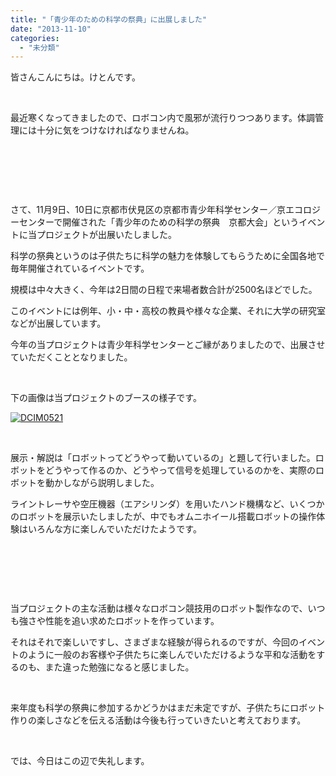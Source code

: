 ```yaml
---
title: "「青少年のための科学の祭典」に出展しました"
date: "2013-11-10"
categories: 
  - "未分類"
---
```


皆さんこんにちは。けとんです。

 

最近寒くなってきましたので、ロボコン内で風邪が流行りつつあります。体調管理には十分に気をつけなければなりませんね。

 

 

 

さて、11月9日、10日に京都市伏見区の京都市青少年科学センター／京エコロジーセンターで開催された「青少年のための科学の祭典　京都大会」というイベントに当プロジェクトが出展いたしました。

科学の祭典というのは子供たちに科学の魅力を体験してもらうために全国各地で毎年開催されているイベントです。

規模は中々大きく、今年は2日間の日程で来場者数合計が2500名ほどでした。

このイベントには例年、小・中・高校の教員や様々な企業、それに大学の研究室などが出展しています。

今年の当プロジェクトは青少年科学センターとご縁がありましたので、出展させていただくこととなりました。

 

下の画像は当プロジェクトのブースの様子です。

[![DCIM0521](images/DCIM0521-300x168.jpg)](http://technouskit.net/blog/wp-content/uploads/2013/11/DCIM0521.jpg)

 

展示・解説は「ロボットってどうやって動いているの」と題して行いました。ロボットをどうやって作るのか、どうやって信号を処理しているのかを、実際のロボットを動かしながら説明しました。

ライントレーサや空圧機器（エアシリンダ）を用いたハンド機構など、いくつかのロボットを展示いたしましたが、中でもオムニホイール搭載ロボットの操作体験はいろんな方に楽しんでいただけたようです。

 

 

 

当プロジェクトの主な活動は様々なロボコン競技用のロボット製作なので、いつも強さや性能を追い求めたロボットを作っています。

それはそれで楽しいですし、さまざまな経験が得られるのですが、今回のイベントのように一般のお客様や子供たちに楽しんでいただけるような平和な活動をするのも、また違った勉強になると感じました。

 

来年度も科学の祭典に参加するかどうかはまだ未定ですが、子供たちにロボット作りの楽しさなどを伝える活動は今後も行っていきたいと考えております。

 

では、今日はこの辺で失礼します。
